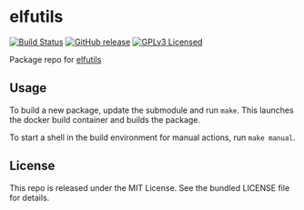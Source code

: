 elfutils
==========

[![Build Status](https://img.shields.io/travis/com/amylum/elfutils.svg)](https://travis-ci.com/amylum/elfutils)
[![GitHub release](https://img.shields.io/github/release/amylum/elfutils.svg)](https://github.com/amylum/elfutils/releases)
[![GPLv3 Licensed](https://img.shields.io/badge/license-GPLv3-green.svg)](https://www.tldrlegal.com/l/gpl-3.0)

Package repo for [elfutils](https://sourceware.org/elfutils/)

## Usage

To build a new package, update the submodule and run `make`. This launches the docker build container and builds the package.

To start a shell in the build environment for manual actions, run `make manual`.

## License

This repo is released under the MIT License. See the bundled LICENSE file for details.

